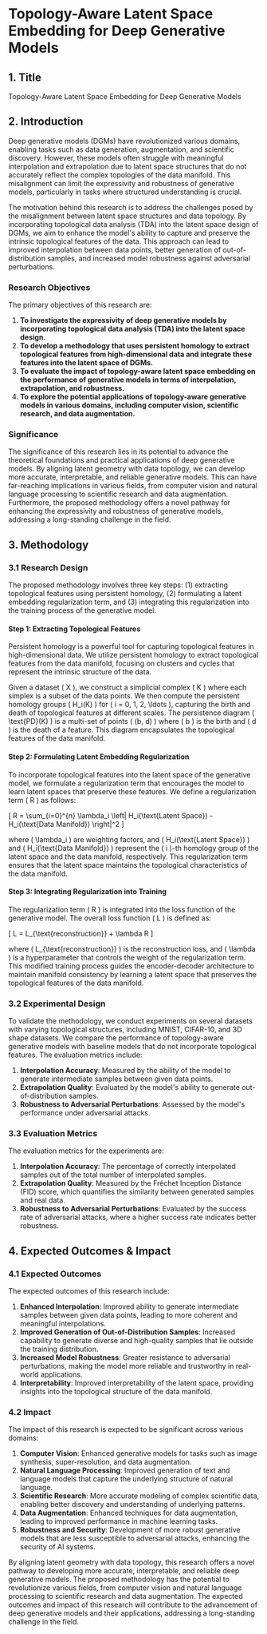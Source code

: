 # Topology-Aware Latent Space Embedding for Deep Generative Models

## 1. Title

Topology-Aware Latent Space Embedding for Deep Generative Models

## 2. Introduction

Deep generative models (DGMs) have revolutionized various domains, enabling tasks such as data generation, augmentation, and scientific discovery. However, these models often struggle with meaningful interpolation and extrapolation due to latent space structures that do not accurately reflect the complex topologies of the data manifold. This misalignment can limit the expressivity and robustness of generative models, particularly in tasks where structured understanding is crucial.

The motivation behind this research is to address the challenges posed by the misalignment between latent space structures and data topology. By incorporating topological data analysis (TDA) into the latent space design of DGMs, we aim to enhance the model's ability to capture and preserve the intrinsic topological features of the data. This approach can lead to improved interpolation between data points, better generation of out-of-distribution samples, and increased model robustness against adversarial perturbations.

### Research Objectives

The primary objectives of this research are:

1. **To investigate the expressivity of deep generative models by incorporating topological data analysis (TDA) into the latent space design.**
2. **To develop a methodology that uses persistent homology to extract topological features from high-dimensional data and integrate these features into the latent space of DGMs.**
3. **To evaluate the impact of topology-aware latent space embedding on the performance of generative models in terms of interpolation, extrapolation, and robustness.**
4. **To explore the potential applications of topology-aware generative models in various domains, including computer vision, scientific research, and data augmentation.**

### Significance

The significance of this research lies in its potential to advance the theoretical foundations and practical applications of deep generative models. By aligning latent geometry with data topology, we can develop more accurate, interpretable, and reliable generative models. This can have far-reaching implications in various fields, from computer vision and natural language processing to scientific research and data augmentation. Furthermore, the proposed methodology offers a novel pathway for enhancing the expressivity and robustness of generative models, addressing a long-standing challenge in the field.

## 3. Methodology

### 3.1 Research Design

The proposed methodology involves three key steps: (1) extracting topological features using persistent homology, (2) formulating a latent embedding regularization term, and (3) integrating this regularization into the training process of the generative model.

#### Step 1: Extracting Topological Features

Persistent homology is a powerful tool for capturing topological features in high-dimensional data. We utilize persistent homology to extract topological features from the data manifold, focusing on clusters and cycles that represent the intrinsic structure of the data.

Given a dataset \( X \), we construct a simplicial complex \( K \) where each simplex is a subset of the data points. We then compute the persistent homology groups \( H_i(K) \) for \( i = 0, 1, 2, \ldots \), capturing the birth and death of topological features at different scales. The persistence diagram \( \text{PD}(K) \) is a multi-set of points \( (b, d) \) where \( b \) is the birth and \( d \) is the death of a feature. This diagram encapsulates the topological features of the data manifold.

#### Step 2: Formulating Latent Embedding Regularization

To incorporate topological features into the latent space of the generative model, we formulate a regularization term that encourages the model to learn latent spaces that preserve these features. We define a regularization term \( R \) as follows:

\[ R = \sum_{i=0}^{n} \lambda_i \left\| H_i(\text{Latent Space}) - H_i(\text{Data Manifold}) \right\|^2 \]

where \( \lambda_i \) are weighting factors, and \( H_i(\text{Latent Space}) \) and \( H_i(\text{Data Manifold}) \) represent the \( i \)-th homology group of the latent space and the data manifold, respectively. This regularization term ensures that the latent space maintains the topological characteristics of the data manifold.

#### Step 3: Integrating Regularization into Training

The regularization term \( R \) is integrated into the loss function of the generative model. The overall loss function \( L \) is defined as:

\[ L = L_{\text{reconstruction}} + \lambda R \]

where \( L_{\text{reconstruction}} \) is the reconstruction loss, and \( \lambda \) is a hyperparameter that controls the weight of the regularization term. This modified training process guides the encoder-decoder architecture to maintain manifold consistency by learning a latent space that preserves the topological features of the data manifold.

### 3.2 Experimental Design

To validate the methodology, we conduct experiments on several datasets with varying topological structures, including MNIST, CIFAR-10, and 3D shape datasets. We compare the performance of topology-aware generative models with baseline models that do not incorporate topological features. The evaluation metrics include:

1. **Interpolation Accuracy**: Measured by the ability of the model to generate intermediate samples between given data points.
2. **Extrapolation Quality**: Evaluated by the model's ability to generate out-of-distribution samples.
3. **Robustness to Adversarial Perturbations**: Assessed by the model's performance under adversarial attacks.

### 3.3 Evaluation Metrics

The evaluation metrics for the experiments are:

1. **Interpolation Accuracy**: The percentage of correctly interpolated samples out of the total number of interpolated samples.
2. **Extrapolation Quality**: Measured by the Fréchet Inception Distance (FID) score, which quantifies the similarity between generated samples and real data.
3. **Robustness to Adversarial Perturbations**: Evaluated by the success rate of adversarial attacks, where a higher success rate indicates better robustness.

## 4. Expected Outcomes & Impact

### 4.1 Expected Outcomes

The expected outcomes of this research include:

1. **Enhanced Interpolation**: Improved ability to generate intermediate samples between given data points, leading to more coherent and meaningful interpolations.
2. **Improved Generation of Out-of-Distribution Samples**: Increased capability to generate diverse and high-quality samples that lie outside the training distribution.
3. **Increased Model Robustness**: Greater resistance to adversarial perturbations, making the model more reliable and trustworthy in real-world applications.
4. **Interpretability**: Improved interpretability of the latent space, providing insights into the topological structure of the data manifold.

### 4.2 Impact

The impact of this research is expected to be significant across various domains:

1. **Computer Vision**: Enhanced generative models for tasks such as image synthesis, super-resolution, and data augmentation.
2. **Natural Language Processing**: Improved generation of text and language models that capture the underlying structure of natural language.
3. **Scientific Research**: More accurate modeling of complex scientific data, enabling better discovery and understanding of underlying patterns.
4. **Data Augmentation**: Enhanced techniques for data augmentation, leading to improved performance in machine learning tasks.
5. **Robustness and Security**: Development of more robust generative models that are less susceptible to adversarial attacks, enhancing the security of AI systems.

By aligning latent geometry with data topology, this research offers a novel pathway to developing more accurate, interpretable, and reliable deep generative models. The proposed methodology has the potential to revolutionize various fields, from computer vision and natural language processing to scientific research and data augmentation. The expected outcomes and impact of this research will contribute to the advancement of deep generative models and their applications, addressing a long-standing challenge in the field.